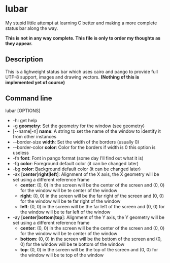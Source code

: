 lubar
=====

My stupid little attempt at learning C better and making a more complete status bar along the way.

**This is not in any way complete. This file is only to order my thoughts as they appear.**

Description
-----------

This is a lighweight status bar which uses cairo and pango to provide full UTF-8 support, images and drawing vectors. **(Nothing of this is implemented yet of course)**

Command line
------------

lubar [OPTIONS]

* -h: get help
* -g **geometry**: Set the geometry for the window (see geometry)
* [--name|-n] **name**: A string to set the name of the window to identify it from other instances
* --border-size **width**: Set the width of the borders (usually 0)
* --border-color **color**: Color for the borders if width is 0 this option is useless
* -fn **font**: Font in pango format (some day I'll find out what it is)
* -fg **color**: Foreground default color (it can be changed later)
* -bg **color**: Background default color (it can be changed later)
* -ax [**center**|**right**|**left**]: Alignment of the X axis, the X geometry will be set using a different reference frame
    * **center**: (0, 0) in the screen will be the center of the screen and (0, 0) for the window will be te center of the window
    * **right**: (0, 0) in the screen will be the far right of the screen and (0, 0) for the window will be te far right of the window
    * **left**: (0, 0) in the screen will be the far left of the screen and (0, 0) for the window will be te far left of the window
* -ay [**center**|**bottom**|**top**]: Alignment of the Y axis, the Y geometry will be set using a different reference frame
    * **center**: (0, 0) in the screen will be the center of the screen and (0, 0) for the window will be te center of the window
    * **bottom**: (0, 0) in the screen will be the bottom of the screen and (0, 0) for the window will be te bottom of the window
    * **top**: (0, 0) in the screen will be the top of the screen and (0, 0) for the window will be te top of the window

